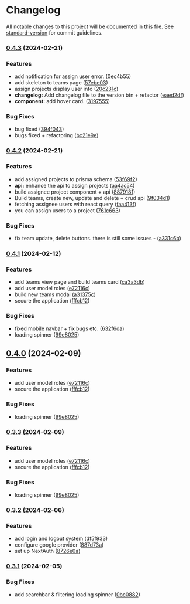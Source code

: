 # Changelog

All notable changes to this project will be documented in this file. See [standard-version](https://github.com/conventional-changelog/standard-version) for commit guidelines.

### [0.4.3](https://github.com/dragon-devs/project-manager/compare/v0.4.2...v0.4.3) (2024-02-21)


### Features

* add notification for assign user error. ([0ec4b55](https://github.com/dragon-devs/project-manager/commit/0ec4b558306dbcd4554b4db546b7cdf0bc999983))
* add skeleton to teams page ([57ebe03](https://github.com/dragon-devs/project-manager/commit/57ebe03e9ac5dd0127c61069b6db7d3fddece73b))
* assign projects display user info ([20c231c](https://github.com/dragon-devs/project-manager/commit/20c231ce53ba62091d9349356e58a5311a6d1745))
* **changelog:** Add changelog file to the version btn + refactor ([eaed2df](https://github.com/dragon-devs/project-manager/commit/eaed2df61fbc0c3e00a0f02e79401d47ae45b0e0))
* **component:** add hover card. ([3197555](https://github.com/dragon-devs/project-manager/commit/3197555ff1f05212a5c6d007f3077750550b5329))


### Bug Fixes

*  bug fixed ([394f043](https://github.com/dragon-devs/project-manager/commit/394f043d8d586a7d25a2b74f41956d144995c2e6))
* bugs fixed + refactoring ([bc21e9e](https://github.com/dragon-devs/project-manager/commit/bc21e9e8b416180166a947dd9103c5098f445184))

### [0.4.2](https://github.com/dragon-devs/project-manager/compare/v0.4.1...v0.4.2) (2024-02-21)


### Features

* add assigned projects to prisma schema ([53f69f2](https://github.com/dragon-devs/project-manager/commit/53f69f28bf4543c45c496e581718b0ffb7e1114a))
* **api:** enhance the api to assign projects ([aa4ac54](https://github.com/dragon-devs/project-manager/commit/aa4ac54fdfdc096954fcce94ffc8bd45631e1151))
* build assignee project component + api ([8879181](https://github.com/dragon-devs/project-manager/commit/8879181c427f85b40293d8d2304aa034f3ee96dc))
* Build teams, create new, update and delete + crud api ([9f034d1](https://github.com/dragon-devs/project-manager/commit/9f034d17f6ddc8ac50d2b7ea8221871f9b40f4b5))
* fetching assignee users with react query ([faa413f](https://github.com/dragon-devs/project-manager/commit/faa413f5bc3fabff2a7caa2a4f0b46cd45cd3fd8))
* you can assign users to a project ([761c663](https://github.com/dragon-devs/project-manager/commit/761c6637c3e4b24f88236377d042b3951a5b28e9))


### Bug Fixes

* fix team update, delete buttons. there is still some issues - ([a331c6b](https://github.com/dragon-devs/project-manager/commit/a331c6beb24625c01875ba9ebe41c504c23735fc))

### [0.4.1](https://github.com/dragon-devs/project-manager/compare/v0.3.2...v0.4.1) (2024-02-12)


### Features

* add teams view page and build teams card ([ca3a3db](https://github.com/dragon-devs/project-manager/commit/ca3a3db50f180ab3258abf81f9fffeaf227bf180))
* add user model roles ([e72116c](https://github.com/dragon-devs/project-manager/commit/e72116c87d95ab5a7401c5a3e1787564d95ac614))
* build new teams modal ([a31375c](https://github.com/dragon-devs/project-manager/commit/a31375c54c3e247151db07e4a9a3bc58f3abd3f6))
* secure the application ([fffcb12](https://github.com/dragon-devs/project-manager/commit/fffcb128cb38f10dc9ffdbe6a65a339b3492200f))


### Bug Fixes

* fixed mobile navbar + fix bugs etc. ([632f6da](https://github.com/dragon-devs/project-manager/commit/632f6dac44b383bc0675ef1bbbdb8b886aa86bd7))
* loading spinner ([99e8025](https://github.com/dragon-devs/project-manager/commit/99e802523a686b2d7ca19b26580f2f416ba52d70))

## [0.4.0](https://github.com/dragon-devs/project-manager/compare/v0.3.2...v0.4.0) (2024-02-09)


### Features

* add user model roles ([e72116c](https://github.com/dragon-devs/project-manager/commit/e72116c87d95ab5a7401c5a3e1787564d95ac614))
* secure the application ([fffcb12](https://github.com/dragon-devs/project-manager/commit/fffcb128cb38f10dc9ffdbe6a65a339b3492200f))


### Bug Fixes

* loading spinner ([99e8025](https://github.com/dragon-devs/project-manager/commit/99e802523a686b2d7ca19b26580f2f416ba52d70))

### [0.3.3](https://github.com/dragon-devs/project-manager/compare/v0.3.2...v0.3.3) (2024-02-09)


### Features

* add user model roles ([e72116c](https://github.com/dragon-devs/project-manager/commit/e72116c87d95ab5a7401c5a3e1787564d95ac614))
* secure the application ([fffcb12](https://github.com/dragon-devs/project-manager/commit/fffcb128cb38f10dc9ffdbe6a65a339b3492200f))


### Bug Fixes

* loading spinner ([99e8025](https://github.com/dragon-devs/project-manager/commit/99e802523a686b2d7ca19b26580f2f416ba52d70))

### [0.3.2](https://github.com/dragon-devs/project-manager/compare/v0.3.1...v0.3.2) (2024-02-06)


### Features

* add login and logout system ([df5f933](https://github.com/dragon-devs/project-manager/commit/df5f933038446fb022315c0697b30e3513dead9c))
* configure google provider ([887d73a](https://github.com/dragon-devs/project-manager/commit/887d73a35493d0207274d5ac42271335a866ba72))
* set up NextAuth ([8726e0a](https://github.com/dragon-devs/project-manager/commit/8726e0aeeb5b18bebe0d2d83a130eec4d0f9b6fc))

### [0.3.1](https://github.com/dragon-devs/project-manager/compare/v0.3.0...v0.3.1) (2024-02-05)


### Bug Fixes

* add searchbar & filtering loading spinner ([0bc0882](https://github.com/dragon-devs/project-manager/commit/0bc0882459ce6a50505900d362aeca064593eba0))
